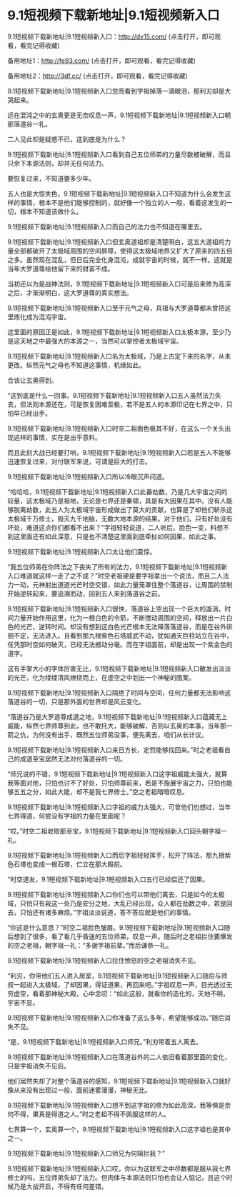 # 9.1短视频下载新地址|9.1短视频新入口



9.1短视频下载新地址|9.1短视频新入口：http://dv15.com/ (点击打开，即可观看，看完记得收藏)

备用地址1：http://fe93.com/ (点击打开，即可观看，看完记得收藏)

备用地址2：http://3df.cc/ (点击打开，即可观看，看完记得收藏)



9.1短视频下载新地址|9.1短视频新入口忽而看到字祖掉落一滴眼泪，那利刃却是大哭起来。

远在混沌之中的玄奥更是无奈叹息一声，9.1短视频下载新地址|9.1短视频新入口朝那落道谷一礼。

二人见此却是疑惑不已，这到底是为什么？

9.1短视频下载新地址|9.1短视频新入口看到自己五位师弟的力量尽数被破解，而且只余下本源法则，却并无任何法力。

要恢复过来，不知道要多少年。

五人也是大惊失色，9.1短视频下载新地址|9.1短视频新入口不知道为什么会发生这样的事情，根本不是他们能够控制的，就好像一个独立的人一般，看着这发生的一切，根本不知道该做什么。

9.1短视频下载新地址|9.1短视频新入口而自己的法力也不知道在哪里去。

9.1短视频下载新地址|9.1短视频新入口但玄奥道祖却是清楚明白，这五大道祖的力量全部都破开了太极域周围的空间屏障，使得这太极域地界又扩大了原来的四五倍之多。虽然现在混乱，但日后完全化身混沌，成就宇宙的时候，就不一样。这就是当年大罗道尊给他留下来的财富不成。

当初还以为是战神法则，9.1短视频下载新地址|9.1短视频新入口可是后来修为高深之后，才渐渐明白，这大罗道尊的真实想法。

9.1短视频下载新地址|9.1短视频新入口至于元气之母，兵祖与大罗道尊都未曾把这里炼化成为混沌宇宙。

这里面的原因正是如此，9.1短视频下载新地址|9.1短视频新入口太极本源，至少乃是这天地之中最强大的本源之一，当然可以掌控者太极域宇宙。

9.1短视频下载新地址|9.1短视频新入口名为太极域，乃是上古定下来的名字，从未更改。纵然元气之母也不知道这事情，机缘如此。

合该让玄奥得到。

“这到底是什么一回事。9.1短视频下载新地址|9.1短视频新入口五人虽然法力失去，但法则本源还在，可是恢复困难至极，若不是五人的本源印记在七界之中，只怕早已经出手。

9.1短视频下载新地址|9.1短视频新入口时空二祖面色极其不好，在这么一个关头出现这样的事情，实在是出乎意料。

而且此刻大战已经要打响，9.1短视频下载新地址|9.1短视频新入口若是五人不能够迅速恢复过来，对付联军来说，可谓是巨大的打击。

9.1短视频下载新地址|9.1短视频新入口所以冷眼沉声问道。

“哈哈哈，9.1短视频下载新地址|9.1短视频新入口此番劫数，乃是几大宇宙之间的较量，这太极域乃是祖地，无论是七界还是秦啸，具是有大因果在其中。没有人能够脱离劫数，此五人为太极域宇宙形成做出了莫大的贡献，也算是了却他们斩杀这太极域千万修士，毁灭九千地脉，无数大地本源的结果。对于他们，只有好处没有坏处，难道这点你们都看不出来？”字祖轻轻说道，二人听后。脸色一变，料想不到这里面还有如此深意，只是也不清楚这里面到底牵扯如何因果，如此之事。

9.1短视频下载新地址|9.1短视频新入口太让他们震惊。

“我五位师弟在你阵法之下丧失了所有的法力，9.1短视频下载新地址|9.1短视频新入口难道就这样一走了之不成？”时空老祖硬是要字祖拿出一个说法，而且二人法力一动，元神射出道道光芒时空交错，如此力量笼罩住整个落道谷，让周围的禁制开始逆转起来，要追溯而动，回到五人来到落道谷之前。

9.1短视频下载新地址|9.1短视频新入口很快，落道谷上空出现一个巨大的漩涡，时间力量开始作用这里，化为一根白色的令箭，不断搅动周围的空间，释放出一片白色的光芒，逆转时间。却没有想到这白色光芒根本无法降落落道谷，而是在谷外徘徊不定，无法进入。且看到那九根紫色石塔威武不动，犹如通天巨柱站立在谷中，任凭那时空如何破灭，已经无法撼动分毫。而在字祖面前，却是出现一个紫金色的道字。

这有手掌大小的字体厉害无比，9.1短视频下载新地址|9.1短视频新入口散发出淡淡的光芒，化为缕缕清风缭绕而上，在虚空之中划出一个神秘的图案。

9.1短视频下载新地址|9.1短视频新入口隔绝了时间与空间，任何力量都无法影响这落道谷的一切，只是那外面的世界却是风云变化。

“落道谷乃是大罗道尊成道之地，9.1短视频下载新地址|9.1短视频新入口蕴藏无上威能，纵然七界师尊到此，也不敢托大，能够破解，否则以玄奥的本事，当年那一箭之仇，为何没有出手，既然五位师弟没事，便先离去，咱们从长计议。

9.1短视频下载新地址|9.1短视频新入口来日方长，定然能够找回来。”时之老祖看自己的成道至宝居然无法对付落道谷的一切。

“师兄说的不错，9.1短视频下载新地址|9.1短视频新入口这字祖威能太强大，就算我等面对他，只怕也讨不了好处，只怕师尊前来，若是不施展宇宙之力，只怕也能够五五之分，如此大能，却不是我七界修士。”空之老祖暗暗叹息。

9.1短视频下载新地址|9.1短视频新入口字祖的威力太强大，可曾他们也想过，当年七界得道，何尝没有字祖的力量在里面呢？

“哎。”时空二祖收取那至宝，9.1短视频下载新地址|9.1短视频新入口回头朝字祖一礼。

9.1短视频下载新地址|9.1短视频新入口而后字祖轻轻挥手，松开了阵法，那九根紫色石塔也变成一根石塔，伫立在那大殿前。

“时空道友，9.1短视频下载新地址|9.1短视频新入口五行已经偿还了因果。

9.1短视频下载新地址|9.1短视频新入口你们也可以带他们离去，只是如今的太极域，只怕只有我这一处乃是安分之地，大乱已经出现，众人都在劫数之中，若是回去，只怕还有诸多麻烦。”字祖淡淡说道，答不答应就是他们的事情。

“你这是什么意思？”时空二祖脸色皱眉。9.1短视频下载新地址|9.1短视频新入口随后想到了很多，看了看几乎昏迷的五位师弟，叹息一声。随后时之老祖拦住要爆发的空之老祖，朝字祖一礼：“多谢字祖前辈。”而后谦恭一礼。

9.1短视频下载新地址|9.1短视频新入口拉住愤怒的空之老祖消失不见。

“利刃，你带他们五人进入居室，9.1短视频下载新地址|9.1短视频新入口随后与师叔一起进入太极域，了却因果，得证道果，再回来吧。”字祖叹息一声，目光透过无穷虚空，看着那神秘大殿，心中念叨：“如此这般，就看你的造化的，天地不明，宇宙不显。

9.1短视频下载新地址|9.1短视频新入口你准备了这么多年，希望能够成功。”随后消失不见。

“是，9.1短视频下载新地址|9.1短视频新入口师兄。”利刃带着五人离去。

9.1短视频下载新地址|9.1短视频新入口在落道谷外的二人依旧看着那里面的变化，只是字祖消失不见后。

他们居然失却了对整个落道谷的感知，9.1短视频下载新地址|9.1短视频新入口就好像从来没有出现过一般，面前迷雾漫漫，神秘无比。

9.1短视频下载新地址|9.1短视频新入口想不到这字祖的修为如此高深，我等俱是奈何不得，果真是得道之人。”时之老祖不得不佩服这样的人。

七界算一个，玄奥算一个，9.1短视频下载新地址|9.1短视频新入口这字祖也是其中之一。

9.1短视频下载新地址|9.1短视频新入口师兄为何阻拦我？”

9.1短视频下载新地址|9.1短视频新入口哎，你以为这联军之中尽数都是服从我七界修士的吗，五位师弟失却了法力。但肉体与本源法则只怕也会让人惦记，且这个时候乃是大战开启，不得有任何差错。
